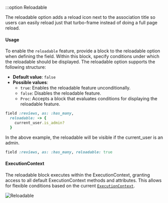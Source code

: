 :::option Reloadable

<VersionReq version="3.3.6" />

The reloadable option adds a reload icon next to the association title so users can easily reload just that turbo-frame instead of doing a full page reload.

#### Usage
To enable the `reloadable` feature, provide a block to the reloadable option when defining the field. Within this block, specify conditions under which the reloadable should be displayed.
The reloadable option supports the following structure:
- **Default value**: `false`
- **Possible values**:
  - `true`: Enables the reloadable feature unconditionally.
  - `false`: Disables the reloadable feature.
  - `Proc`: Accepts a block that evaluates conditions for displaying the reloadable feature.

```ruby
field :reviews, as: :has_many,
  reloadable: -> {
    current_user.is_admin?
  }
```
In the above example, the reloadable will be visible if the current_user is an admin.

```ruby
field :reviews, as: :has_many, reloadable: true
  ```

#### ExecutionContext
The reloadable block executes within the ExecutionContext, granting access to all default ExecutionContext methods and attributes. This allows for flexible conditions based on the current [`ExecutionContext`](./../execution-context).

<img :src="('/assets/img/reloadable.png')" alt="Reloadable" class="border mb-4" />
